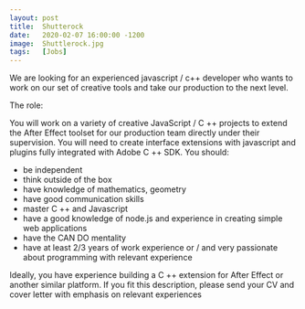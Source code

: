 ```yaml
---
layout: post
title:  Shutterock
date:   2020-02-07 16:00:00 -1200
image:  Shuttlerock.jpg
tags:   [Jobs]
---
```

We are looking for an experienced javascript / c++ developer who wants to work on our set of creative tools and take our production to the next level.

The role:

You will work on a variety of creative JavaScript / C ++ projects to extend the After Effect toolset for our production team directly under their supervision. You will need to create interface extensions with javascript and plugins fully integrated with Adobe C ++ SDK. You should:

* be independent
* think outside of the box
* have knowledge of mathematics, geometry
* have good communication skills
* master C ++ and Javascript
* have a good knowledge of node.js and experience in creating simple web applications
* have the CAN DO mentality
* have at least 2/3 years of work experience or / and very passionate about programming with relevant experience

Ideally, you have experience building a C ++ extension for After Effect or another similar platform.
If you fit this description, please send your CV and cover letter with emphasis on relevant experiences